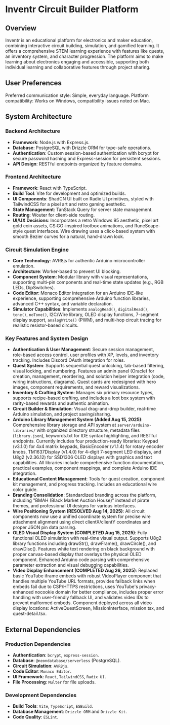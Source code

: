 # Inventr Circuit Builder Platform

## Overview
Inventr is an educational platform for electronics and maker education, combining interactive circuit building, simulation, and gamified learning. It offers a comprehensive STEM learning experience with features like quests, an inventory system, and character progression. The platform aims to make learning about electronics engaging and accessible, supporting both individual learning and collaborative features through project sharing.

## User Preferences
Preferred communication style: Simple, everyday language.
Platform compatibility: Works on Windows, compatibility issues noted on Mac.

## System Architecture
### Backend Architecture
- **Framework**: Node.js with Express.js.
- **Database**: PostgreSQL with Drizzle ORM for type-safe operations.
- **Authentication**: Custom session-based authentication with bcrypt for secure password hashing and Express-session for persistent sessions.
- **API Design**: RESTful endpoints organized by feature domains.

### Frontend Architecture
- **Framework**: React with TypeScript.
- **Build Tool**: Vite for development and optimized builds.
- **UI Components**: ShadCN UI built on Radix UI primitives, styled with TailwindCSS for a pixel art and retro gaming aesthetic.
- **State Management**: TanStack Query for server state management.
- **Routing**: Wouter for client-side routing.
- **UI/UX Decisions**: Incorporates a retro Windows 95 aesthetic, pixel art gold coin assets, CS:GO-inspired lootbox animations, and RuneScape-style quest interfaces. Wire drawing uses a click-based system with smooth Bezier curves for a natural, hand-drawn look.

### Circuit Simulation Engine
- **Core Technology**: AVR8js for authentic Arduino microcontroller emulation.
- **Architecture**: Worker-based to prevent UI blocking.
- **Component System**: Modular library with visual representations, supporting multi-pin components and real-time state updates (e.g., RGB LEDs, DipSwitches).
- **Code Editor**: Monaco Editor integration for an Arduino IDE-like experience, supporting comprehensive Arduino function libraries, advanced C++ syntax, and variable declaration.
- **Simulator Capabilities**: Implements `analogRead()`, `digitalRead()`, `tone()`, `noTone()`, I2C/Wire library, OLED display functions, 7-segment display support, `analogWrite()` (PWM), and multi-hop circuit tracing for realistic resistor-based circuits.

### Key Features and System Design
- **Authentication & User Management**: Secure session management, role-based access control, user profiles with XP, levels, and inventory tracking. Includes Discord OAuth integration for roles.
- **Quest System**: Supports sequential quest unlocking, tab-based filtering, visual locking, and numbering. Features an admin panel (Oracle) for creation, management, reordering, and solution helper integration (code, wiring instructions, diagrams). Quest cards are redesigned with hero images, component requirements, and reward visualizations.
- **Inventory & Crafting System**: Manages six primary resource types, supports recipe-based crafting, and includes a loot box system with rarity-based rewards and authentic animation.
- **Circuit Builder & Simulation**: Visual drag-and-drop builder, real-time Arduino simulation, and project saving/sharing.
- **Arduino Library Management System (Added Aug 15, 2025)**: Comprehensive library storage and API system at `server/arduino-libraries/` with organized directory structure, metadata files (`library.json`), keywords.txt for IDE syntax highlighting, and RESTful endpoints. Currently includes four production-ready libraries: Keypad (v3.1.0) for 4x4 matrix keypads, BasicEncoder (v1.1.4) for rotary encoder knobs, TM1637Display (v1.4.0) for 4-digit 7-segment LED displays, and U8g2 (v2.36.12) for SSD1306 OLED displays with graphics and text capabilities. All libraries include comprehensive function documentation, practical examples, component mappings, and complete Arduino IDE integration.
- **Educational Content Management**: Tools for quest creation, component kit management, and progress tracking. Includes an educational wire color guide.
- **Branding Consolidation**: Standardized branding across the platform, including "BMAH (Black Market Auction House)" instead of pirate themes, and professional UI designs for various interfaces.
- **Wire Positioning System (RESOLVED Aug 14, 2025)**: All circuit components now use a unified coordinate system for precise wire attachment alignment using direct clientX/clientY coordinates and proper JSON pin data parsing.
- **OLED Visual Display System (COMPLETED Aug 15, 2025)**: Fully functional OLED simulation with real-time visual output. Supports U8g2 library functions including drawStr(), drawFrame(), drawCircle(), and drawDisc(). Features white text rendering on black background with proper canvas-based display that overlays the physical OLED component. Enhanced Arduino code parsing with comprehensive parameter extraction and visual debugging capabilities.
- **Video Display Enhancement (COMPLETED Aug 26, 2025)**: Replaced basic YouTube iframe embeds with robust VideoPlayer component that handles multiple YouTube URL formats, provides fallback links when embeds fail due to CSP/HTTPS restrictions, uses YouTube's privacy-enhanced nocookie domain for better compliance, includes proper error handling with user-friendly fallback UI, and validates video IDs to prevent malformed embeds. Component deployed across all video display locations: ActiveQuestScreen, MissionInterface, mission.tsx, and quest-detail.tsx.

## External Dependencies
### Production Dependencies
- **Authentication**: `bcrypt`, `express-session`.
- **Database**: `@neondatabase/serverless` (PostgreSQL).
- **Circuit Simulation**: `AVR8js`.
- **Code Editor**: `Monaco Editor`.
- **UI Framework**: `React`, `TailwindCSS`, `Radix UI`.
- **File Processing**: `Multer` for file uploads.

### Development Dependencies
- **Build Tools**: `Vite`, `TypeScript`, `ESBuild`.
- **Database Management**: `Drizzle ORM` and `Drizzle Kit`.
- **Code Quality**: `ESLint`.